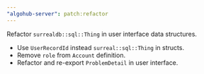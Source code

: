 ```yaml
---
"algohub-server": patch:refactor
---
```


Refactor `surrealdb::sql::Thing` in user interface data structures.

- Use `UserRecordId` instead `surreal::sql::Thing` in structs.
- Remove `role` from `Account` definition.
- Refactor and re-export `ProblemDetail` in user interface.
